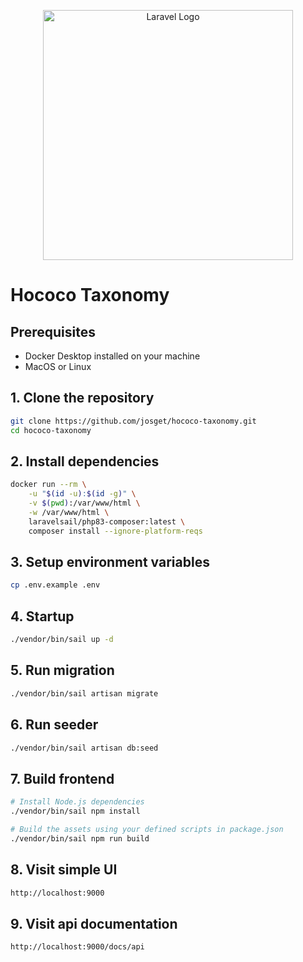 <p align="center"><a href="https://www.hococo.io" target="_blank"><img src="https://assets-global.website-files.com/620673c3bbc8c1b99ec8ff01/6206b65ff32a5f278059d71d_hococo_logo.svg" width="400" alt="Laravel Logo"></a></p>

Hococo Taxonomy
====

## Prerequisites

- Docker Desktop installed on your machine
- MacOS or Linux

## 1. Clone the repository
```bash
git clone https://github.com/josget/hococo-taxonomy.git
cd hococo-taxonomy
```

## 2. Install dependencies
```bash
docker run --rm \
    -u "$(id -u):$(id -g)" \
    -v $(pwd):/var/www/html \
    -w /var/www/html \
    laravelsail/php83-composer:latest \
    composer install --ignore-platform-reqs
```

## 3. Setup environment variables
```bash
cp .env.example .env
```

## 4. Startup
```bash
./vendor/bin/sail up -d
```

## 5. Run migration
```bash
./vendor/bin/sail artisan migrate
```

## 6. Run seeder
```bash
./vendor/bin/sail artisan db:seed
```

## 7. Build frontend
```bash
# Install Node.js dependencies
./vendor/bin/sail npm install

# Build the assets using your defined scripts in package.json
./vendor/bin/sail npm run build

```

## 8. Visit simple UI
```bash
http://localhost:9000
```

## 9. Visit api documentation
```bash
http://localhost:9000/docs/api
```
